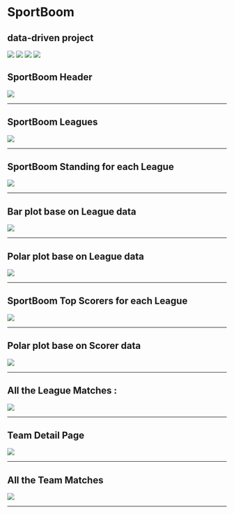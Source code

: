 # SportBoom

## data-driven project

<img src="https://img.shields.io/badge/11|Areas-yellow?style=for-the-badge&logo=mail&logoColor=white"/>
<img src="https://img.shields.io/badge/13|Leagues-pink?style=for-the-badge&logo=mail&logoColor=white"/>
<img src="https://img.shields.io/badge/178|Teams-blue?style=for-the-badge&logo=mail&logoColor=white"/>
<img src="https://img.shields.io/badge/4862|Players-red?style=for-the-badge&logo=mail&logoColor=white"/>

 
<div>
  <h2>SportBoom Header</h2>
  <img src='sportboom/1-sportboom-bg.png' />
</div>

---

<div>
  <h2>SportBoom Leagues</h2>
  <img src='sportboom/2-leagues.png' />
</div>

---

<div>
<h2>SportBoom Standing for each League</h2>
  <img src='sportboom/3-standing.png' />
</div>

---

<div>
  <h2>Bar plot base on League data</h2>
  <img src='sportboom/3-sb.png' />
</div>

---

<div>
  <h2>Polar plot base on League data</h2>
  <img src='sportboom/3-sb1.png' />
</div>

---

<div>
  <h2>SportBoom Top Scorers for each League</h2>
  <img src='sportboom/4-scorer.png' />
</div>

---

<div>
  <h2>Polar plot base on Scorer data</h2>
  <img src='sportboom/4-plot.png' />
</div>

---

<div>
  <h2>All the League Matches :</h2>
  <img src='sportboom/5-matchday.png' />
</div>

---

<div>
  <h2>Team Detail Page</h2>
  <img src='sportboom/6-team.png' />
</div>

---

<div>
  <h2>All the Team Matches</h2>
  <img src='sportboom/7-team matches.png' />
</div>

---
